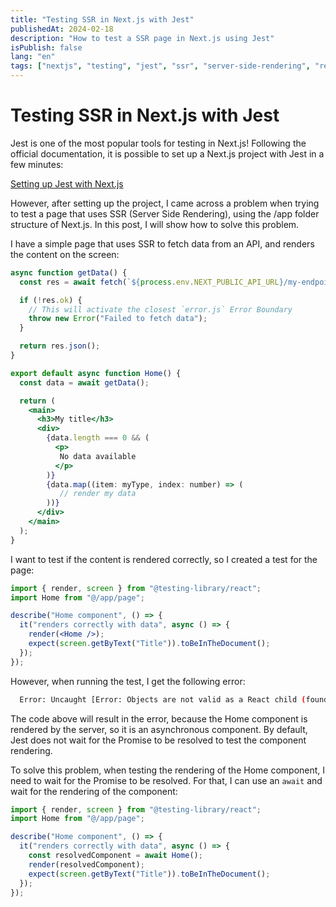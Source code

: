 ```yaml
---
title: "Testing SSR in Next.js with Jest"
publishedAt: 2024-02-18
description: "How to test a SSR page in Next.js using Jest"
isPublish: false
lang: "en"
tags: ["nextjs", "testing", "jest", "ssr", "server-side-rendering", "react", "tutorial"]
---
```


# Testing SSR in Next.js with Jest

Jest is one of the most popular tools for testing in Next.js! Following the official documentation, it is possible to set up a Next.js project with Jest in a few minutes:

[Setting up Jest with Next.js](https://nextjs.org/docs/app/building-your-application/testing/jest)

However, after setting up the project, I came across a problem when trying to test a page that uses SSR (Server Side Rendering), using the /app folder structure of Next.js. In this post, I will show how to solve this problem.

I have a simple page that uses SSR to fetch data from an API, and renders the content on the screen:

```jsx
async function getData() {
  const res = await fetch(`${process.env.NEXT_PUBLIC_API_URL}/my-endpoint`);

  if (!res.ok) {
    // This will activate the closest `error.js` Error Boundary
    throw new Error("Failed to fetch data");
  }

  return res.json();
}

export default async function Home() {
  const data = await getData();

  return (
    <main>
      <h3>My title</h3>
      <div>
        {data.length === 0 && (
          <p>
           No data available
          </p>
        )}
        {data.map((item: myType, index: number) => (
           // render my data
        ))}
      </div>
    </main>
  );
}
```

I want to test if the content is rendered correctly, so I created a test for the page:

```jsx
import { render, screen } from "@testing-library/react";
import Home from "@/app/page";

describe("Home component", () => {
  it("renders correctly with data", async () => {
    render(<Home />);
    expect(screen.getByText("Title")).toBeInTheDocument();
  });
});
```

However, when running the test, I get the following error:

```bash
  Error: Uncaught [Error: Objects are not valid as a React child (found: [object Promise]). If you meant to render a collection of children, use an array instead.]
```

The code above will result in the error, because the Home component is rendered by the server, so it is an asynchronous component. By default, Jest does not wait for the Promise to be resolved to test the component rendering.

To solve this problem, when testing the rendering of the Home component, I need to wait for the Promise to be resolved. For that, I can use an `await` and wait for the rendering of the component:

```jsx
import { render, screen } from "@testing-library/react";
import Home from "@/app/page";

describe("Home component", () => {
  it("renders correctly with data", async () => {
    const resolvedComponent = await Home();
    render(resolvedComponent);
    expect(screen.getByText("Title")).toBeInTheDocument();
  });
});
```
